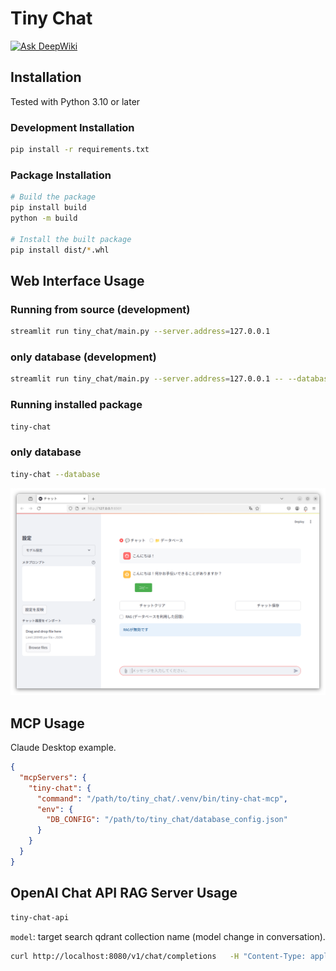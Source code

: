 # Tiny Chat

[![Ask DeepWiki](https://deepwiki.com/badge.svg)](https://deepwiki.com/to-aoki/tiny_chat)

## Installation

Tested with Python 3.10 or later

### Development Installation
```bash
pip install -r requirements.txt
```

### Package Installation
```bash
# Build the package
pip install build
python -m build

# Install the built package
pip install dist/*.whl
```

## Web Interface Usage

### Running from source (development)
```bash
streamlit run tiny_chat/main.py --server.address=127.0.0.1
```

### only database (development)
```bash
streamlit run tiny_chat/main.py --server.address=127.0.0.1 -- --database
```

### Running installed package
```bash
tiny-chat
```

### only database
```bash
tiny-chat --database
```

![img.png](img.png)

## MCP Usage
Claude Desktop example.
```json
{
  "mcpServers": {
    "tiny-chat": {
      "command": "/path/to/tiny_chat/.venv/bin/tiny-chat-mcp",
      "env": {
        "DB_CONFIG": "/path/to/tiny_chat/database_config.json"
      }
    }
  }
}
```

## OpenAI Chat API RAG Server Usage
```bash
tiny-chat-api
```
`model`: target search qdrant collection name (model change in conversation).
```bash
curl http://localhost:8080/v1/chat/completions   -H "Content-Type: application/json"   -d '{"model": "qdrant-collection-name", "messages": [{"role": "user", "content": "カレーライスの材料は？"}]}'
```
